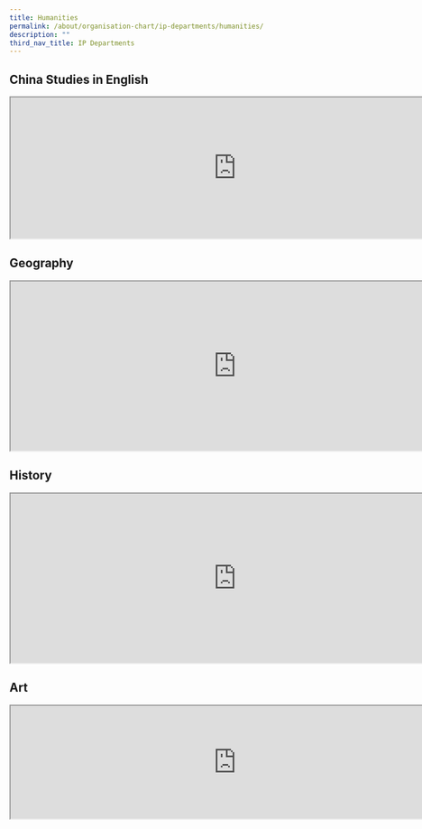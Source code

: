 ```yaml
---
title: Humanities
permalink: /about/organisation-chart/ip-departments/humanities/
description: ""
third_nav_title: IP Departments
---
```

<h2>China Studies in English</h2>

<iframe src="https://docs.google.com/document/d/e/2PACX-1vQy01ZNGBeZcCIwTXZwIZmJ9os0EzpqFNCd0VITmjZFpWUzdYN3jQHsEJso3MprykLpzif_ZJEovptT/pub?embedded=true" width=800px height=250px scrolling="no"></iframe> 

<h2>Geography</h2>

<iframe src="https://docs.google.com/document/d/e/2PACX-1vTm2MpCQ4UdtSS1h-eqocSoEoSdslujDt0Pow4soqET3biVEI5fw60Wd5fkPFyfhUu5gbQqJo7-NhX3/pub?embedded=true" width=800px height=300px scrolling="no"></iframe>

<h2>History</h2>

<iframe src="https://docs.google.com/document/d/e/2PACX-1vTvtXq2TqgZ1Ot9w18ScmI-m0yEl6FYdaTvMFPne0gT5t9TRq5VJBfah0K4XMg9_hbjikB5y6Hg26sD/pub?embedded=true" width=800px height=300px scrolling="no"></iframe>

<h2>Art</h2>

<iframe src="https://docs.google.com/document/d/e/2PACX-1vQoDi5pmAx3t_83daiMmTyEuwnPW9R0vilOAzMVcX0-YT_S6Et3EMcueSH6Cbmftmiw8bQhX1V0Lz9T/pub?embedded=true" width=800px height=200px scrolling="no"></iframe>
